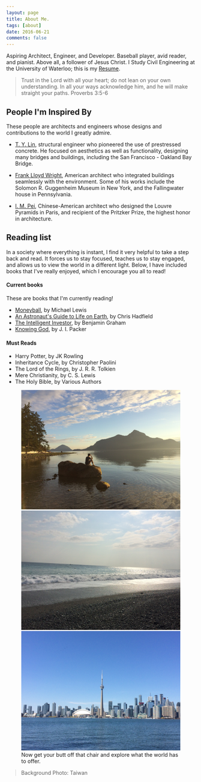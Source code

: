 ```yaml
---
layout: page
title: About Me.
tags: [about]
date: 2016-06-21
comments: false
---
```


Aspiring Architect, Engineer, and Developer. Baseball player, avid reader, and pianist. Above all, a follower of Jesus Christ.
I Study Civil Engineering at the University of Waterloo; this is my <a href="/assets/img/About/Resume.pdf">Resume</a>.

> Trust in the Lord with all your heart; do not lean on your own understanding. In all your ways acknowledge him, and he will make straight your paths. Proverbs 3:5-6

## People I'm Inspired By
These people are architects and engineers whose designs and contributions to the world I greatly admire.

* [T. Y. Lin](https://en.wikipedia.org/wiki/Tung-Yen_Lin), structural engineer who pioneered the use of prestressed concrete. He focused on aesthetics as well as functionality, designing many bridges and buildings, including the San Francisco - Oakland Bay Bridge.

* [Frank Lloyd Wright](https://en.wikipedia.org/wiki/Frank_Lloyd_Wright), American architect who integrated buildings seamlessly with the environment. Some of his works include the Solomon R. Guggenheim Museum in New York, and the Fallingwater house in Pennsylvania.

* [I. M. Pei](https://en.wikipedia.org/wiki/I._M._Pei), Chinese-American architect who designed the Louvre Pyramids in Paris, and recipient of the Pritzker Prize, the highest honor in architecture.

## Reading list
In a society where everything is instant, I find it very helpful to take a step back and read. It forces us to stay focused, teaches us to stay engaged, and allows us to view the world in a different light. Below, I have included books that I've really enjoyed, which I encourage you all to read!
#### Current books
These are books that I'm currently reading!

* [Moneyball](https://www.amazon.ca/Moneyball-Art-Winning-Unfair-Game/dp/0393324818), by Michael Lewis
* [An Astronaut's Guide to Life on Earth](https://www.amazon.ca/Astronauts-Guide-Life-Earth/dp/0345812719/ref=sr_1_sc_1?s=books&ie=UTF8&qid=1498343319&sr=1-1-spell&keywords=astronauts+giuda+to+life+on+earth), by Chris Hadfield
* [The Intelligent Investor](https://www.amazon.ca/Intelligent-Investor-Definitive-Value-Investing/dp/0060555661/ref=sr_1_1?s=books&ie=UTF8&qid=1498343414&sr=1-1&keywords=intelligent+investor), by Benjamin Graham
* [Knowing God](https://www.amazon.ca/Knowing-God-J-I-Packer/dp/083081650X/ref=sr_1_1?s=books&ie=UTF8&qid=1498357678&sr=1-1&keywords=knowing+god), by J. I. Packer

#### Must Reads

* Harry Potter, by JK Rowling
* Inheritance Cycle, by Christopher Paolini
* The Lord of the Rings, by J. R. R. Tolkien
* Mere Christianity, by C. S. Lewis
* The Holy Bible, by Various Authors

<figure class="third">
	<img src="/assets/img/About/IMG_1767.JPG">
	<img src="/assets/img/About/IMG_0265.JPG">
	<img src="/assets/img/About/IMG_2371.JPG">
	<figcaption>Now get your butt off that chair and explore what the world has to offer.</figcaption>
</figure>

> Background Photo: Taiwan
